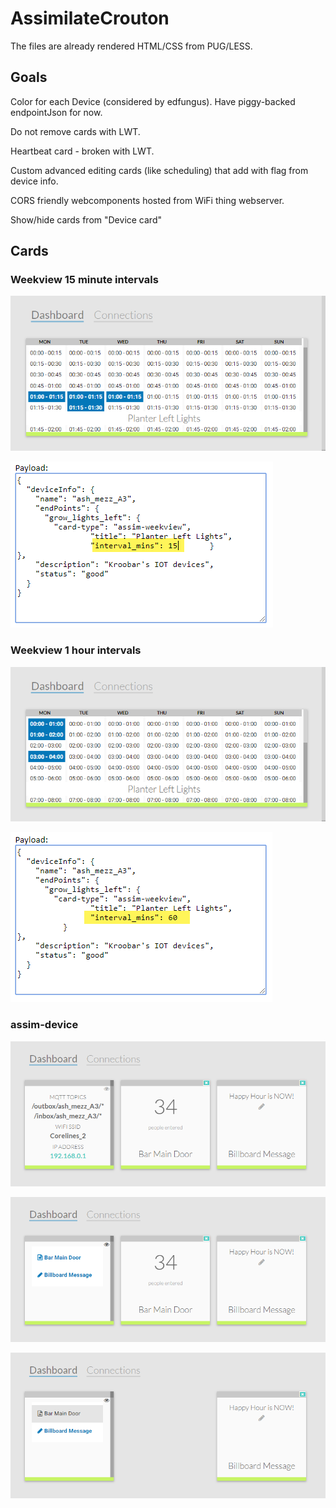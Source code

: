 # AssimilateCrouton

The files are already rendered HTML/CSS from PUG/LESS.

## Goals

Color for each Device (considered by edfungus). Have piggy-backed endpointJson for now.

Do not remove cards with LWT.

Heartbeat card - broken with LWT.

Custom advanced editing cards (like scheduling) that add with flag from device info.

CORS friendly webcomponents hosted from WiFi thing webserver.

Show/hide cards from "Device card"

## Cards

### Weekview 15 minute intervals

![Weekview Card](https://github.com/IOT-123/AssimilateCrouton/raw/master/images/assim-weekview-1.png)

![Weekview Card](https://github.com/IOT-123/AssimilateCrouton/raw/master/images/assim-weekview-1a.png)

### Weekview 1 hour intervals

![Weekview Card](https://github.com/IOT-123/AssimilateCrouton/raw/master/images/assim-weekview-2.png)

![Weekview Card](https://github.com/IOT-123/AssimilateCrouton/raw/master/images/assim-weekview-2a.png)



### assim-device

![Device Card Default](https://github.com/IOT-123/AssimilateCrouton/raw/master/images/assim-device-1.png)

![Device Card Show/Hide list](https://github.com/IOT-123/AssimilateCrouton/raw/master/images/assim-device-2.png)

![Device Card Hide card](https://github.com/IOT-123/AssimilateCrouton/raw/master/images/assim-device-3.png)